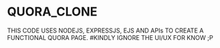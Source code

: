 # QUORA_CLONE
THIS CODE USES NODEJS, EXPRESSJS, EJS AND APIs TO CREATE A FUNCTIONAL QUORA PAGE.
#KINDLY IGNORE THE UI/UX FOR KNOW ;P 
